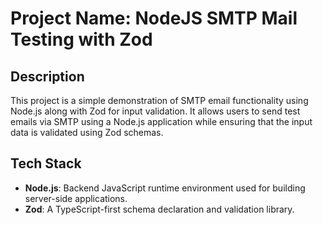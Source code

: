 # Project Name: NodeJS SMTP Mail Testing with Zod

## Description
This project is a simple demonstration of SMTP email functionality using Node.js along with Zod for input validation. It allows users to send test emails via SMTP using a Node.js application while ensuring that the input data is validated using Zod schemas.

## Tech Stack
- **Node.js**: Backend JavaScript runtime environment used for building server-side applications.
- **Zod**: A TypeScript-first schema declaration and validation library.
